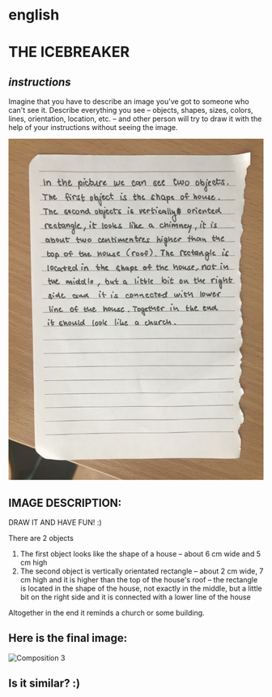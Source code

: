 # english
# THE ICEBREAKER
## _instructions_
Imagine that you have to describe an image you've got to someone who can't see it. Describe everything you see – objects, shapes, sizes, colors, lines, orientation, location, etc. – and other person will try to draw it with the help of your instructions without seeing the image.

![Composition 1](img/2F34ADF0-27EC-455D-8DC3-DE4429F7A6B1.jpeg)

## IMAGE DESCRIPTION:
DRAW IT AND HAVE FUN! :)

There are 2 objects
1. The first object looks like the shape of a house
– about 6 cm wide and 5 cm high 
2. The second object is vertically orientated rectangle
– about 2 cm wide, 7 cm high and it is higher than the top of the house's roof
– the rectangle is located in the shape of the house, not exactly in the middle, but a little bit on the right side and it is connected with a lower line of the house

Altogether in the end it reminds a church or some building.

## Here is the final image:
![Composition 3](https://jgagne.github.io/ajovt3-zs21-vskk/img/00-composition/03-comp.png)

## Is it similar? :)
